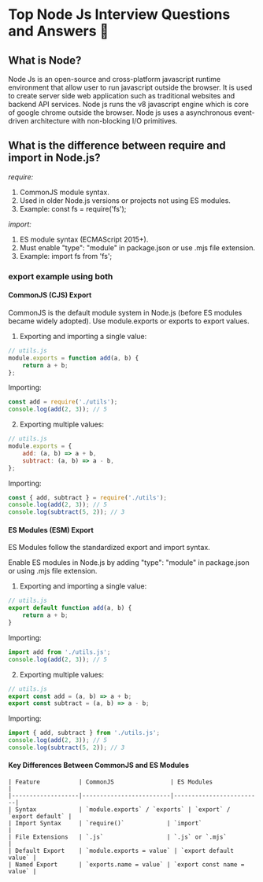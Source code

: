 # Top Node Js Interview Questions and Answers 🚀

##  What is Node? 

Node Js is an open-source and cross-platform javascript runtime environment that allow user to run javascript outside the browser. It is used to create server side web application such as traditional websites and backend API services. Node js runs the v8 javascript engine which is core of google chrome outside the browser.
Node js uses a asynchronous event-driven architecture with non-blocking I/O primitives.

## What is the difference between require and import in Node.js?

*require:*
  1. CommonJS module syntax.
  2. Used in older Node.js versions or projects not using ES modules.
  3. Example: const fs = require('fs');

*import:*
  1. ES module syntax (ECMAScript 2015+).
  2. Must enable "type": "module" in package.json or use .mjs file extension.
  3. Example: import fs from 'fs';

### export example using both
  #### CommonJS (CJS) Export
  CommonJS is the default module system in Node.js (before ES modules became widely adopted).
  Use module.exports or exports to export values.

  1. Exporting and importing a single value:
  
  ```js
  // utils.js
  module.exports = function add(a, b) {
      return a + b;
  };
  ```
  Importing:
  ```js
  const add = require('./utils');
  console.log(add(2, 3)); // 5
  ```

  2. Exporting multiple values:
  
  ```js
  // utils.js
  module.exports = {
      add: (a, b) => a + b,
      subtract: (a, b) => a - b,
  };
  ```
  Importing:
  ```js
  const { add, subtract } = require('./utils');
  console.log(add(2, 3)); // 5
  console.log(subtract(5, 2)); // 3
  ```
  #### ES Modules (ESM) Export
  ES Modules follow the standardized export and import syntax.

  Enable ES modules in Node.js by adding "type": "module" in package.json or using .mjs file extension.

  1. Exporting and importing a single value:
  
  ```js
  // utils.js
  export default function add(a, b) {
      return a + b;
  }
  ```
  Importing:
  ```js
  import add from './utils.js';
  console.log(add(2, 3)); // 5
  ```

  2. Exporting multiple values:
  
  ```js
  // utils.js
  export const add = (a, b) => a + b;
  export const subtract = (a, b) => a - b;
  ```
  Importing:
  ```js
  import { add, subtract } from './utils.js';
  console.log(add(2, 3)); // 5
  console.log(subtract(5, 2)); // 3
  ```
  #### Key Differences Between CommonJS and ES Modules
    | Feature           | CommonJS                | ES Modules             |
    |-------------------|-------------------------|-------------------------|
    | Syntax            | `module.exports` / `exports` | `export` / `export default` |
    | Import Syntax     | `require()`            | `import`               |
    | File Extensions   | `.js`                  | `.js` or `.mjs`        |
    | Default Export    | `module.exports = value` | `export default value` |
    | Named Export      | `exports.name = value` | `export const name = value` |

  
